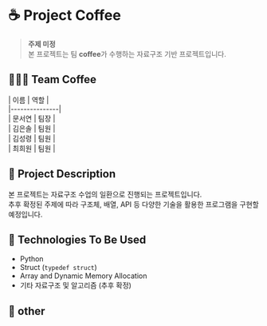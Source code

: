 # ☕ Project Coffee

> **주제 미정**  
> 본 프로젝트는 팀 **coffee**가 수행하는 자료구조 기반 프로젝트입니다.

## 🧑‍🤝‍🧑 Team Coffee

|  이름  |  역할  |  
|---------------|  
| 문서연   | 팀장     |  
| 김은솔   | 팀원     |  
| 김성령   | 팀원     |  
| 최희원   | 팀원     |

## 📌 Project Description

본 프로젝트는 자료구조 수업의 일환으로 진행되는 프로젝트입니다.  
추후 확정된 주제에 따라 구조체, 배열, API 등 다양한 기술을 활용한 프로그램을 구현할 예정입니다.

## 🔧 Technologies To Be Used

- Python
- Struct (`typedef struct`)
- Array and Dynamic Memory Allocation
- 기타 자료구조 및 알고리즘 (추후 확정)

## 🚀 other
